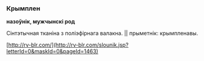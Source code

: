 ### Крымплен
**назоўнік, мужчынскі род**

Сінтэтычная тканіна з поліэфірнага валакна. || прыметнік: крымпленавы.

<a rel="author">[http://rv-blr.com/](http://rv-blr.com/slounik.jsp?letterId=0&maskId=0&pageId=1463)</a>

